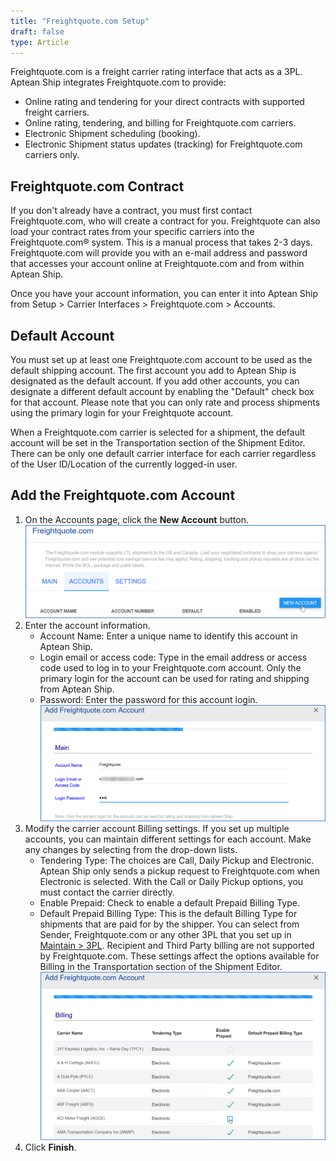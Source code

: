 ```yaml
---
title: "Freightquote.com Setup"
draft: false
type: Article
---
```


Freightquote.com is a freight carrier rating interface that acts as a 3PL. Aptean Ship integrates Freightquote.com to provide:
* Online rating and tendering for your direct contracts with supported freight carriers.
* Online rating, tendering, and billing for Freightquote.com carriers.
* Electronic Shipment scheduling (booking).
* Electronic Shipment status updates (tracking) for Freightquote.com carriers only.


## Freightquote.com Contract


If you don't already have a contract, you must first contact Freightquote.com, who will create a contract for you. Freightquote can also load your contract rates from your specific carriers into the Freightquote.com® system. This is a manual process that takes 2-3 days. Freightquote.com will provide you with an e-mail address and password that accesses your account online at Freightquote.com and from within Aptean Ship.

Once you have your account information, you can enter it into Aptean Ship from Setup > Carrier Interfaces > Freightquote.com > Accounts.
## Default Account


You must set up at least one Freightquote.com account to be used as the default shipping account. The first account you add to Aptean Ship is designated as the default account. If you add other accounts, you can designate a different default account by enabling the "Default" check box for that account. Please note that you can only rate and process shipments using the primary login for your Freightquote account.

When a Freightquote.com carrier is selected for a shipment, the default account will be set in the Transportation section of the Shipment Editor. There can be only one default carrier interface for each carrier regardless of the User ID/Location of the currently logged-in user.
## Add the Freightquote.com Account


1. On the Accounts page, click the **New Account** button.
![](assets/images//aptean-ship-freightquote-1-1.png)
2. Enter the account information.
	* Account Name: Enter a unique name to identify this account in Aptean Ship.
	* Login email or access code: Type in the email address or access code used to log in to your Freightquote.com account. Only the primary login for the account can be used for rating and shipping from Aptean Ship.
	* Password: Enter the password for this account login.
	![](assets/images/aptean-ship-freightquote-1.png)
3. Modify the carrier account Billing settings. If you set up multiple accounts, you can maintain different settings for each account. Make any changes by selecting from the drop-down lists.
	* Tendering Type: The choices are Call, Daily Pickup and Electronic. Aptean Ship only sends a pickup request to Freightquote.com when Electronic is selected. With the Call or Daily Pickup options, you must contact the carrier directly.
	* Enable Prepaid: Check to enable a default Prepaid Billing Type.
	* Default Prepaid Billing Type: This is the default Billing Type for shipments that are paid for by the shipper. You can select from Sender, Freightquote.com or any other 3PL that you set up in [Maintain > 3PL](3pl-overview.md). Recipient and Third Party billing are not supported by Freightquote.com. These settings affect the options available for Billing in the Transportation section of the Shipment Editor.
	![](assets/images/aptean-ship-freightquote-2.png)
4. Click **Finish**.


